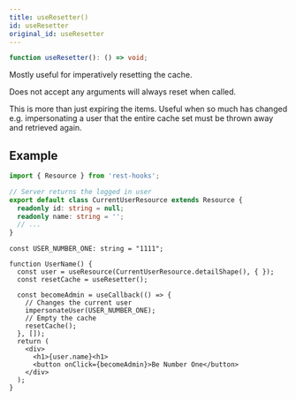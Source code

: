 ```yaml
---
title: useResetter()
id: useResetter
original_id: useResetter
---
```


```typescript
function useResetter(): () => void;
```

Mostly useful for imperatively resetting the cache.

Does not accept any arguments will always reset when called.

This is more than just expiring the items.  Useful when so much has changed
e.g. impersonating a user that the entire cache set must be thrown away and
retrieved again.

## Example

```typescript
import { Resource } from 'rest-hooks';

// Server returns the logged in user
export default class CurrentUserResource extends Resource {
  readonly id: string = null;
  readonly name: string = '';
  // ...
}
```

```tsx
const USER_NUMBER_ONE: string = "1111";

function UserName() {
  const user = useResource(CurrentUserResource.detailShape(), { });
  const resetCache = useResetter();

  const becomeAdmin = useCallback(() => {
    // Changes the current user
    impersonateUser(USER_NUMBER_ONE);
    // Empty the cache
    resetCache();
  }, []);
  return (
    <div>
      <h1>{user.name}<h1>
      <button onClick={becomeAdmin}>Be Number One</button>
    </div>
  );
}
```
